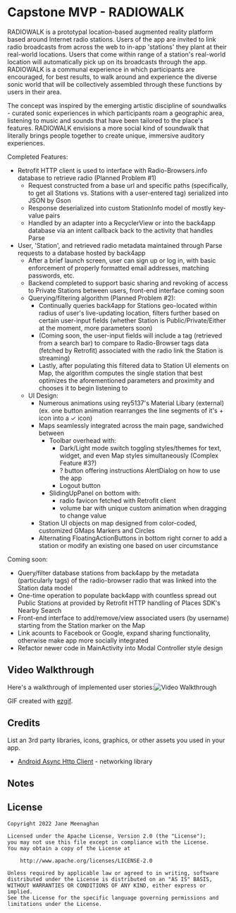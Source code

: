 # Capstone MVP - RADIOWALK

RADIOWALK is a prototypal location-based augmented reality platform based around Internet radio stations.
Users of the app are invited to link radio broadcasts from across the web to in-app 'stations' they plant at their real-world locations.
Users that come within range of a station's real-world location will automatically pick up on its broadcasts through the app. 
RADIOWALK is a communal experience in which participants are encouraged, for best results, to walk around and experience the 
diverse sonic world that will be collectively assembled through these functions by users in their area.

The concept was inspired by the emerging artistic discipline of soundwalks - curated sonic experiences in which participants 
roam a geographic area, listening to music and sounds that have been tailored to the place's features.
RADIOWALK envisions a more social kind of soundwalk that literally brings people together to create unique, immersive auditory experiences.

Completed Features:
- Retrofit HTTP client is used to interface with Radio-Browsers.info database to retrieve radio (Planned Problem #1)
  - Request constructed from a base url and specific paths (specifically, to get all Stations vs. Stations with a user-entered tag) serialized into JSON by Gson
  - Response deserialized into custom StationInfo model of mostly key-value pairs
  - Handled by an adapter into a RecyclerView or into the back4app database via an intent callback back to the activity that handles Parse
- User, 'Station', and retrieved radio metadata maintained through Parse requests to a database hosted by back4app
  - After a brief launch screen, user can sign up or log in, with basic enforcement of properly formatted email addresses, matching passwords, etc.
  - Backend completed to support basic sharing and revoking of access to Private Stations between users, front-end interface coming soon
  - Querying/filtering algorithm (Planned Problem #2):
    - Continually queries back4app for Stations geo-located within radius of user's live-updating location, filters further based on certain user-input fields (whether Station is Public/Private/Either at the moment, more parameters soon)
    - (Coming soon, the user-input fields will include a tag (retrieved from a search bar) to compare to Radio-Browser tags data (fetched by Retrofit) associated with the radio link the Station is streaming)
    - Lastly, after populating this filtered data to Station UI elements on Map, the algorithm computes the single station that best optimizes the aforementioned parameters and proximity and chooses it to begin listening to
  - UI Design:
    - Numerous animations using rey5137's Material Libary (external) (ex. one button animation rearranges the line segments of it's + icon into a ✓ icon)
    - Maps seamlessly integrated across the main page, sandwiched between
      - Toolbar overhead with:
        - Dark/Light mode switch toggling styles/themes for text, widget, and even Map styles simultaneously (Complex Feature #3?)
        - ? button offering instructions AlertDialog on how to use the app
        - Logout button
      - SlidingUpPanel on bottom with:
        - radio favicon fetched with Retrofit client
        - volume bar with unique custom animation when dragging to change value
    - Station UI objects on map designed from color-coded, customized GMaps Markers and Circles
    - Alternating FloatingActionButtons in bottom right corner to add a station or modify an existing one based on user circumstance

Coming soon:
- Query/filter database stations from back4app by the metadata (particularly tags) of the radio-browser radio that was linked into the Station data model
- One-time operation to populate back4app with countless spread out Public Stations at provided by Retrofit HTTP handling of Places SDK's Nearby Search
- Front-end interface to add/remove/view associated users (by username) starting from the Station marker on the Map
- Link acounts to Facebook or Google, expand sharing functionality, otherwise make app more socially integrated
- Refactor newer code in MainActivity into Modal Controller style design

## Video Walkthrough

Here's a walkthrough of implemented user stories:<img src='https://https://github.com/janemeenaghan/JaneCapstoneProject/blob/master/Demo%201.gif' title='Video Walkthrough' width='' alt='Video Walkthrough' />

GIF created with [ezgif](https://ezgif.com/video-to-gif).

## Credits

List an 3rd party libraries, icons, graphics, or other assets you used in your app.

- [Android Async Http Client](http://loopj.com/android-async-http/) - networking library


## Notes


## License

    Copyright 2022 Jane Meenaghan

    Licensed under the Apache License, Version 2.0 (the "License");
    you may not use this file except in compliance with the License.
    You may obtain a copy of the License at

        http://www.apache.org/licenses/LICENSE-2.0

    Unless required by applicable law or agreed to in writing, software
    distributed under the License is distributed on an "AS IS" BASIS,
    WITHOUT WARRANTIES OR CONDITIONS OF ANY KIND, either express or implied.
    See the License for the specific language governing permissions and
    limitations under the License.